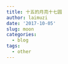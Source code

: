 ```yaml
---
title: 十五的月亮十七圆
author: laimuzi
date: '2017-10-05'
slug: moon
categories:
  - blog
tags:
  - other
---
```

